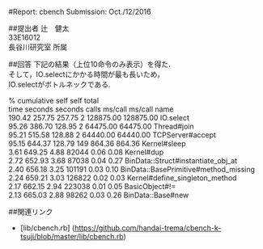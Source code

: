 #Report: cbench
Submission: Oct./12/2016  

##提出者
辻　健太  
33E16012  
長谷川研究室 所属  

##回答
下記の結果（上位10命令のみ表示）を得た.  
そして，IO.selectにかかる時間が最も長いため，  
IO.selectがボトルネックである.  

  %   cumulative   self              self     total  
 time   seconds   seconds    calls  ms/call  ms/call  name  
190.42   257.75    257.75        2 128875.00 128875.00  IO.select  
 95.26   386.70    128.95        2 64475.00 64475.00  Thread#join  
 95.21   515.58    128.88        2 64440.00 64440.00  TCPServer#accept  
 95.15   644.37    128.79      149   864.36   864.36  Kernel#sleep  
  3.61   649.25      4.88    82044     0.06     0.08  Kernel#dup  
  2.72   652.93      3.68    87038     0.04     0.27  BinData::Struct#instantiate_obj_at  
  2.40   656.18      3.25   101191     0.03     0.10  BinData::BasePrimitive#method_missing  
  2.24   659.21      3.03   126822     0.02     0.03  Kernel#define_singleton_method  
  2.17   662.15      2.94   223038     0.01     0.05  BasicObject#!=  
  2.13   665.03      2.88    98262     0.03     0.26  BinData::Base#new  


##関連リンク
* [lib/cbench.rb] (https://github.com/handai-trema/cbench-k-tsuji/blob/master/lib/cbench.rb)
